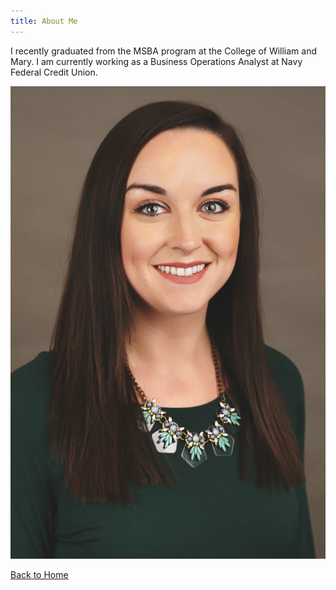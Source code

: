 ```yaml
---
title: About Me
---
```


I recently graduated from the MSBA program at the College of William and Mary. I am currently working as a Business Operations Analyst at Navy Federal Credit Union. 

![Photo](Pic.png)

[Back to Home](https://MeganBgit.github.io/index)
